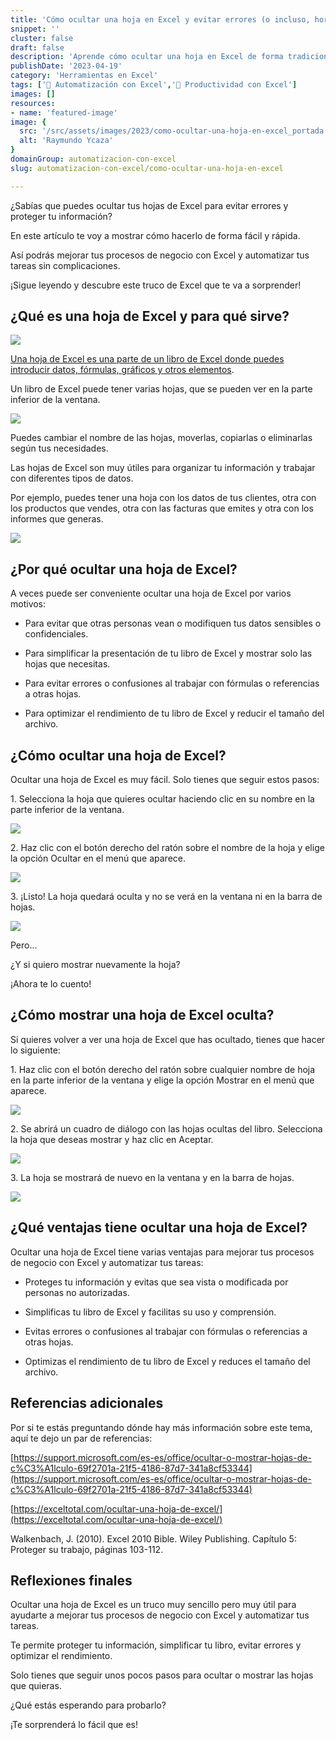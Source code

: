 ```yaml
---
title: 'Cómo ocultar una hoja en Excel y evitar errores (o incluso, horrores)'
snippet: ''
cluster: false
draft: false 
description: 'Aprende cómo ocultar una hoja en Excel de forma tradicional o avanzada, y evita que tus datos se vean o se modifiquen por error.'
publishDate: '2023-04-19'
category: 'Herramientas en Excel'
tags: ['🤖 Automatización con Excel','🚀 Productividad con Excel']
images: []
resources: 
- name: 'featured-image'
image: {
  src: '/src/assets/images/2023/como-ocultar-una-hoja-en-excel_portada.png',
  alt: 'Raymundo Ycaza'
}
domainGroup: automatizacion-con-excel
slug: automatizacion-con-excel/como-ocultar-una-hoja-en-excel

---
```


¿Sabías que puedes ocultar tus hojas de Excel para evitar errores y proteger tu información?

En este artículo te voy a mostrar cómo hacerlo de forma fácil y rápida.

Así podrás mejorar tus procesos de negocio con Excel y automatizar tus tareas sin complicaciones.

¡Sigue leyendo y descubre este truco de Excel que te va a sorprender!

## ¿Qué es una hoja de Excel y para qué sirve?

![](images/image-28.png)

[Una hoja de Excel es una parte de un libro de Excel donde puedes introducir datos, fórmulas, gráficos y otros elementos](https://raymundoycaza.com/celda-hoja-libro/35/).

Un libro de Excel puede tener varias hojas, que se pueden ver en la parte inferior de la ventana.

![](images/image-26.png)

Puedes cambiar el nombre de las hojas, moverlas, copiarlas o eliminarlas según tus necesidades.

Las hojas de Excel son muy útiles para organizar tu información y trabajar con diferentes tipos de datos.

Por ejemplo, puedes tener una hoja con los datos de tus clientes, otra con los productos que vendes, otra con las facturas que emites y otra con los informes que generas.

![](images/image-27.png)

## ¿Por qué ocultar una hoja de Excel?

A veces puede ser conveniente ocultar una hoja de Excel por varios motivos:

- Para evitar que otras personas vean o modifiquen tus datos sensibles o confidenciales.

- Para simplificar la presentación de tu libro de Excel y mostrar solo las hojas que necesitas.

- Para evitar errores o confusiones al trabajar con fórmulas o referencias a otras hojas.

- Para optimizar el rendimiento de tu libro de Excel y reducir el tamaño del archivo.

## ¿Cómo ocultar una hoja de Excel?

Ocultar una hoja de Excel es muy fácil. Solo tienes que seguir estos pasos:

1\. Selecciona la hoja que quieres ocultar haciendo clic en su nombre en la parte inferior de la ventana.

![](images/image-29.png)

2\. Haz clic con el botón derecho del ratón sobre el nombre de la hoja y elige la opción Ocultar en el menú que aparece.

![](images/image-30.png)

3\. ¡Listo! La hoja quedará oculta y no se verá en la ventana ni en la barra de hojas.

![](images/image-31.png)

Pero...

¿Y si quiero mostrar nuevamente la hoja?

¡Ahora te lo cuento!

## ¿Cómo mostrar una hoja de Excel oculta?

Si quieres volver a ver una hoja de Excel que has ocultado, tienes que hacer lo siguiente:

1\. Haz clic con el botón derecho del ratón sobre cualquier nombre de hoja en la parte inferior de la ventana y elige la opción Mostrar en el menú que aparece.

![](images/image-32.png)

2\. Se abrirá un cuadro de diálogo con las hojas ocultas del libro. Selecciona la hoja que deseas mostrar y haz clic en Aceptar.

![](images/image-33.png)

3\. La hoja se mostrará de nuevo en la ventana y en la barra de hojas.

![](images/image-29.png)

## ¿Qué ventajas tiene ocultar una hoja de Excel?

Ocultar una hoja de Excel tiene varias ventajas para mejorar tus procesos de negocio con Excel y automatizar tus tareas:

- Proteges tu información y evitas que sea vista o modificada por personas no autorizadas.

- Simplificas tu libro de Excel y facilitas su uso y comprensión.

- Evitas errores o confusiones al trabajar con fórmulas o referencias a otras hojas.

- Optimizas el rendimiento de tu libro de Excel y reduces el tamaño del archivo.

## Referencias adicionales

Por si te estás preguntando dónde hay más información sobre este tema, aquí te dejo un par de referencias:

[https://support.microsoft.com/es-es/office/ocultar-o-mostrar-hojas-de-c%C3%A1lculo-69f2701a-21f5-4186-87d7-341a8cf53344](https://support.microsoft.com/es-es/office/ocultar-o-mostrar-hojas-de-c%C3%A1lculo-69f2701a-21f5-4186-87d7-341a8cf53344)

[https://exceltotal.com/ocultar-una-hoja-de-excel/](https://exceltotal.com/ocultar-una-hoja-de-excel/)

Walkenbach, J. (2010). Excel 2010 Bible. Wiley Publishing. Capítulo 5: Proteger su trabajo, páginas 103-112. 

## Reflexiones finales

Ocultar una hoja de Excel es un truco muy sencillo pero muy útil para ayudarte a mejorar tus procesos de negocio con Excel y automatizar tus tareas.

Te permite proteger tu información, simplificar tu libro, evitar errores y optimizar el rendimiento.

Solo tienes que seguir unos pocos pasos para ocultar o mostrar las hojas que quieras.

¿Qué estás esperando para probarlo?

¡Te sorprenderá lo fácil que es!
